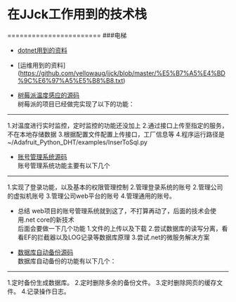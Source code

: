 # 在JJck工作用到的技术栈
=======================
###电梯<br>
* [dotnet用到的资料](https://github.com/yellowaug/jjck/blob/master/.net%E7%94%A8%E5%88%B0%E7%9A%84%E8%B5%84%E6%96%99.txt)<br>

* [运维用到的资料] (https://github.com/yellowaug/jjck/blob/master/%E5%B7%A5%E4%BD%9C%E6%97%A5%E5%B8%B8.txt)<br>

* [树莓派温度感应的源码](https://github.com/yellowaug/jjck/tree/home/Adafruit_Python_DHT)<br>
树莓派的项目已经做完实现了以下的功能：
---------------------------------
1.对温度进行实时监控，定时监控的功能还没加上
2.通过接口上传至指定的服务，不在本地存储数据
3.根据配置文件配置上传接口，工厂信息等
4.程序运行路径是~/Adafruit_Python_DHT/examples/InserToSql.py

* [账号管理系统源码](https://github.com/yellowaug/jjck/tree/home/JJCKManager)<br>
账号管理系统功能主要有以下几个
---------------------------
1.实现了登录功能，以及基本的权限管理控制
2.管理登录系统的账号
2.管理公司的虚拟机账号
3.管理公司web平台的账号
4.管理通用的账号。
<br>
* 总结
web项目的账号管理系统就到这了，不打算再动了，后面的技术会使用.net core的新技术<br>
后面会要做一下几个功能
1.文件的上传以及下载
2.尝试数据库的读写分离，看看EF的拦截器以及LOG记录等数据库原理
3.尝试.net的微服务解决方案




* [数据库自动备份源码](https://github.com/yellowaug/jjck/tree/home/JJCKsqlback)<br>
数据库自动备份的功能有以下几个：
---------------------------
1.定时备份生成数据库。
2.定时删除多余的备份文件。
3.定时删除网页的缓存文件。
4.记录操作日志。


